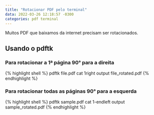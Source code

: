 ```yaml
---
title: "Rotacionar PDF pelo terminal"
data: 2022-03-26 12:18:57 -0300
categories: pdf terminal
---
```


Muitos PDF que baixamos da internet precisam ser rotacionados.

## Usando o pdftk

### Para rotacionar a 1ª página 90° para a direita

{% highlight shell %}
pdftk file.pdf cat 1right output file_rotated.pdf
{% endhighlight %}

### Para rotacionar todas as páginas 90° para a esquerda

{% highlight shell %}
pdftk sample.pdf cat 1-endleft output sample_rotated.pdf
{% endhighlight %}